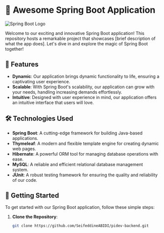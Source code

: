 # 🚀 Awesome Spring Boot Application

![Spring Boot Logo](https://upload.wikimedia.org/wikipedia/commons/thumb/4/44/Spring_Framework_Logo_2018.svg/2560px-Spring_Framework_Logo_2018.svg.png)

Welcome to our exciting and innovative Spring Boot application! This repository hosts a remarkable project that showcases [brief description of what the app does]. Let's dive in and explore the magic of Spring Boot together!

## 🌟 Features

- **Dynamic**: Our application brings dynamic functionality to life, ensuring a captivating user experience.
- **Scalable**: With Spring Boot's scalability, our application can grow with your needs, handling increasing demands effortlessly.
- **Intuitive**: Designed with user experience in mind, our application offers an intuitive interface that users will love.

## 🛠️ Technologies Used

- **Spring Boot**: A cutting-edge framework for building Java-based applications.
- **Thymeleaf**: A modern and flexible template engine for creating dynamic web pages.
- **Hibernate**: A powerful ORM tool for managing database operations with ease.
- **MySQL**: A reliable and efficient relational database management system.
- **JUnit**: A robust testing framework for ensuring the quality and reliability of our code.

## 🚀 Getting Started

To get started with our Spring Boot application, follow these simple steps:

1. **Clone the Repository**: 
   ```bash
   git clone https://github.com/SeifeddineABIDI/pidev-backend.git
